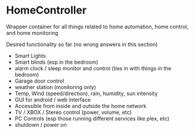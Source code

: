 # HomeController
Wrapper container for all things related to home automation, home control, and home monitoring

Desired functionality so far (no wrong answers in this section)
- Smart Lights
- Smart blinds (esp in the bedroom)
- alarm clock / sleep monitor and control (ties in with things in the bedroom)
- Garage door control
- weather station (monitoring only)
-   Temp, Wind (speed/direction), rain, humidity, sun intensity
- GUI for android / web interface
- Accessible from inside and outside the home network
- TV / XBOX / Stereo control (power, volume, etc)
- PC Controls (esp those running different services like plex, etc)
-   shutdown / power on

